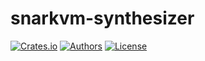 # snarkvm-synthesizer

[![Crates.io](https://img.shields.io/crates/v/snarkvm-puzzle.svg?color=neon)](https://crates.io/crates/snarkvm-puzzle)
[![Authors](https://img.shields.io/badge/authors-Aleo-orange.svg)](https://aleo.org)
[![License](https://img.shields.io/badge/License-GPLv3-blue.svg)](./LICENSE.md)

